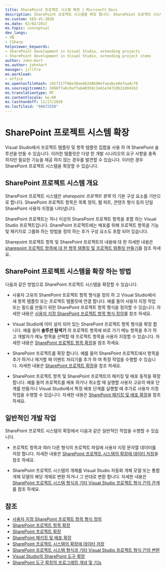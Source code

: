 ```yaml
---
title: SharePoint 프로젝트 시스템 확장 | Microsoft Docs
description: SharePoint 프로젝트 시스템을 확장 합니다. SharePoint 프로젝트 시스템을 확장 하는 방법을 알아봅니다. 일반적인 개발 작업을 이해 합니다.
ms.custom: SEO-VS-2020
ms.date: 02/02/2017
ms.topic: conceptual
dev_langs:
- VB
- CSharp
helpviewer_keywords:
- SharePoint development in Visual Studio, extending projects
- SharePoint development in Visual Studio, extending project items
author: John-Hart
ms.author: johnhart
manager: jillfra
ms.workload:
- office
ms.openlocfilehash: c017217f66e38eed6248b90efaeabce0efaa9c70
ms.sourcegitcommit: 3d96f7a8c9affab40358c3e81e3472db31d841b2
ms.translationtype: MT
ms.contentlocale: ko-KR
ms.lasthandoff: 11/17/2020
ms.locfileid: "94672550"
---
```

# <a name="extend-the-sharepoint-project-system"></a>SharePoint 프로젝트 시스템 확장
  Visual Studio에서 프로젝트 템플릿 및 항목 템플릿 집합을 사용 하 여 SharePoint 솔루션을 만들 수 있습니다. 이러한 템플릿은 다양 한 개발 시나리오의 요구 사항을 충족 하지만 필요한 기능을 제공 하지 않는 경우를 발견할 수 있습니다. 이러한 경우 SharePoint 프로젝트 시스템을 확장할 수 있습니다.

## <a name="overview-of-the-sharepoint-project-system"></a>SharePoint 프로젝트 시스템 개요
 SharePoint 프로젝트 시스템은 *sharepoint 프로젝트 항목* 의 기본 구성 요소를 기반으로 합니다. SharePoint 프로젝트 항목은 목록 정의, 웹 파트, 콘텐츠 형식 등의 단일 SharePoint 사용자 지정을 나타냅니다.

 SharePoint 프로젝트는 하나 이상의 SharePoint 프로젝트 항목을 포함 하는 Visual Studio 프로젝트입니다. SharePoint 프로젝트에는 배포를 위해 프로젝트 항목을 기능 및 패키지로 그룹화 하는 방법을 정의 하는 추가 구성 요소도 포함 되어 있습니다.

 Sharepoint 프로젝트 항목 및 SharePoint 프로젝트의 내용에 대 한 자세한 내용은 [sharepoint 프로젝트 항목에 대 한 항목 템플릿 및 프로젝트 템플릿 만들기](../sharepoint/creating-item-templates-and-project-templates-for-sharepoint-project-items.md)를 참조 하세요.

## <a name="how-to-extend-the-sharepoint-project-system"></a>SharePoint 프로젝트 시스템을 확장 하는 방법
 다음과 같은 방법으로 SharePoint 프로젝트 시스템을 확장할 수 있습니다.

- 사용자 고유의 SharePoint 프로젝트 항목 형식을 정의 하 고 Visual Studio에서 새 항목 템플릿 또는 프로젝트 템플릿에 연결 합니다. 예를 들어 사용자 지정 작업 또는 필드를 만들기 위한 SharePoint 프로젝트 항목 형식을 정의할 수 있습니다. 자세한 내용은 [사용자 지정 SharePoint 프로젝트 항목 형식 정의](../sharepoint/defining-custom-sharepoint-project-item-types.md)를 참조 하세요.

- Visual Studio에 이미 설치 되어 있는 SharePoint 프로젝트 항목 형식을 확장 합니다. 예를 들어 **솔루션 탐색기** 의 프로젝트 항목에 바로 가기 메뉴 항목을 추가 하 고 개발자가 메뉴 항목을 선택할 때 프로젝트 항목을 사용자 지정할 수 있습니다. 자세한 내용은 [SharePoint 프로젝트 항목 확장](../sharepoint/extending-sharepoint-project-items.md)을 참조 하세요.

- SharePoint 프로젝트를 확장 합니다. 예를 들어 SharePoint 프로젝트에서 항목을 추가 하거나 제거할 때 이벤트 처리기를 추가 하 여 특정 작업을 수행할 수 있습니다. 자세한 내용은 [SharePoint 프로젝트 확장](../sharepoint/extending-sharepoint-projects.md)을 참조 하세요.

- SharePoint 프로젝트 항목 및 SharePoint 프로젝트의 패키징 및 배포 동작을 확장 합니다. 예를 들어 프로젝트를 배포 하거나 취소할 때 실행할 사용자 고유의 배포 단계를 만들거나 Visual Studio에서 특정 배포 단계를 실행할 때 추가로 사용자 지정 작업을 수행할 수 있습니다. 자세한 내용은 [SharePoint 패키징 및 배포 확장](../sharepoint/extending-sharepoint-packaging-and-deployment.md)을 참조 하세요.

## <a name="common-development-tasks"></a>일반적인 개발 작업
 SharePoint 프로젝트 시스템의 확장에서 다음과 같은 일반적인 작업을 수행할 수 있습니다.

- 프로젝트 항목과 여러 다른 형식의 프로젝트 파일에 사용자 지정 문자열 데이터를 저장 합니다. 자세한 내용은 [SharePoint 프로젝트 시스템의 확장에 데이터 저장](../sharepoint/saving-data-in-extensions-of-the-sharepoint-project-system.md)을 참조 하세요.

- SharePoint 프로젝트 시스템의 개체를 Visual Studio 자동화 개체 모델 또는 통합 개체 모델의 해당 개체로 변환 하거나 그 반대로 변환 합니다. 자세한 내용은 [SharePoint 프로젝트 시스템 형식과 기타 Visual Studio 프로젝트 형식 간의 관계](../sharepoint/converting-between-sharepoint-project-system-types-and-other-visual-studio-project-types.md)를 참조 하세요.

## <a name="see-also"></a>참조
- [사용자 지정 SharePoint 프로젝트 항목 형식 정의](../sharepoint/defining-custom-sharepoint-project-item-types.md)
- [SharePoint 프로젝트 항목 확장](../sharepoint/extending-sharepoint-project-items.md)
- [SharePoint 프로젝트 확장](../sharepoint/extending-sharepoint-projects.md)
- [SharePoint 패키징 및 배포 확장](../sharepoint/extending-sharepoint-packaging-and-deployment.md)
- [SharePoint 프로젝트 시스템의 확장에 데이터 저장](../sharepoint/saving-data-in-extensions-of-the-sharepoint-project-system.md)
- [SharePoint 프로젝트 시스템 형식과 기타 Visual Studio 프로젝트 형식 간의 변환](../sharepoint/converting-between-sharepoint-project-system-types-and-other-visual-studio-project-types.md)
- [Visual Studio의 SharePoint 도구 확장](../sharepoint/extending-the-sharepoint-tools-in-visual-studio.md)
- [SharePoint 도구 확장의 프로그래밍 개념 및 기능](../sharepoint/programming-concepts-and-features-for-sharepoint-tools-extensions.md)
